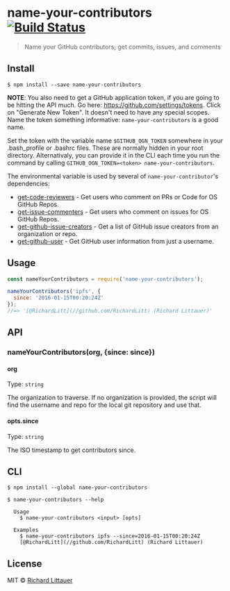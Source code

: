 # name-your-contributors [![Build Status](https://travis-ci.org/RichardLitt/name-your-contributors.svg?branch=master)](https://travis-ci.org/RichardLitt/name-your-contributors)

> Name your GitHub contributors; get commits, issues, and comments

## Install

```
$ npm install --save name-your-contributors
```

**NOTE**: You also need to get a GitHub application token, if you are going to be hitting the API much. Go here: https://github.com/settings/tokens. Click on "Generate New Token". It doesn't need to have any special scopes. Name the token something informative: `name-your-contributors` is a good name.

Set the token with the variable name `$GITHUB_OGN_TOKEN` somewhere in your .bash_profile or .bashrc files. These are normally hidden in your root directory. Alternativaly, you can provide it in the CLI each time you run the command by calling `GITHUB_OGN_TOKEN=<token> name-your-contributors`.

The environmental variable is used by several of `name-your-contributor`'s dependencies:

 * [get-code-reviewers](https://github.com/RichardLitt/get-code-reviewers) - Get users who comment on PRs or Code for OS GitHub Repos.
 * [get-issue-commenters](https://github.com/richardlitt/get-issue-commenters) - Get users who comment on issues for OS GitHub Repos.
 * [get-github-issue-creators](https://github.com/RichardLitt/get-github-issue-creators) - Get a list of GitHub issue creators from an organization or repo.
 * [get-github-user](https://github.com/RichardLitt/get-github-user) - Get GitHub user information from just a username.

## Usage

```js
const nameYourContributors = require('name-your-contributors');

nameYourContributors('ipfs', {
  since: '2016-01-15T00:20:24Z'
});
//=> '[@RichardLitt](//github.com/RichardLitt) (Richard Littauer)'
```


## API

### nameYourContributors(org, {since: since})

#### org

Type: `string`

The organization to traverse. If no organization is provided, the script
will find the username and repo for the local git repository and use that.

#### opts.since

Type: `string`

The ISO timestamp to get contributors since.


## CLI

```
$ npm install --global name-your-contributors
```

```
$ name-your-contributors --help

  Usage
    $ name-your-contributors <input> [opts]

  Examples
    $ name-your-contributors ipfs --since=2016-01-15T00:20:24Z
    [@RichardLitt](//github.com/RichardLitt) (Richard Littauer)

```


## License

MIT © [Richard Littauer](http://burntfen.com)
